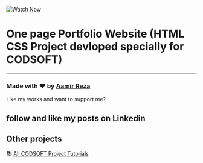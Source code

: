 ![Watch Now](./img/Design.jpg)
# One page Portfolio Website (HTML CSS Project devloped specially for CODSOFT)

----------

### Made with ❤️ by [Aamir Reza](https://www.linkedin.com/in/aamir-reza-45baaa202/)

Like my works and want to support me?

follow and like my posts on Linkedin
---------------

## Other projects

📚 [All CODSOFT Project Tutorials](https://github.com/Deathwear/CODSOFT)
  



